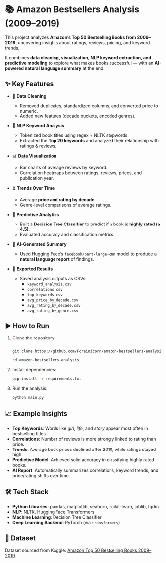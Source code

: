 # 📚 Amazon Bestsellers Analysis (2009–2019)

This project analyzes **Amazon’s Top 50 Bestselling Books from 2009–2019**, uncovering insights about ratings, reviews, pricing, and keyword trends.  

It combines **data cleaning, visualization, NLP keyword extraction, and predictive modeling** to explore what makes books successful — with an **AI-powered natural language summary** at the end.  



## ✨ Key Features

- 🧹 **Data Cleaning**  
  - Removed duplicates, standardized columns, and converted price to numeric.  
  - Added new features (decade buckets, encoded genres).  

- 📝 **NLP Keyword Analysis**  
  - Tokenized book titles using regex + NLTK stopwords.  
  - Extracted the **Top 20 keywords** and analyzed their relationship with ratings & reviews.  

- 📊 **Data Visualization**  
  - Bar charts of average reviews by keyword.  
  - Correlation heatmaps between ratings, reviews, prices, and publication year.  

- ⏳ **Trends Over Time**  
  - Average **price and rating by decade**.  
  - Genre-level comparisons of average ratings.  

- 🤖 **Predictive Analytics**  
  - Built a **Decision Tree Classifier** to predict if a book is **highly rated (≥ 4.5)**.  
  - Evaluated accuracy and classification metrics.  

- 🧠 **AI-Generated Summary**  
  - Used Hugging Face’s `facebook/bart-large-cnn` model to produce a **natural language report** of findings.  

- 📂 **Exported Results**  
  - Saved analysis outputs as CSVs:  
    - `keyword_analysis.csv`  
    - `correlations.csv`  
    - `top_keywords.csv`  
    - `avg_price_by_decade.csv`  
    - `avg_rating_by_decade.csv`  
    - `avg_rating_by_genre.csv`  



## ▶️ How to Run

1. Clone the repository:  

   ```bash
   
   git clone https://github.com/Fcrainicorn/amazon-bestsellers-analysis.git
   
   cd amazon-bestsellers-analysis

2. Install dependencies:  

   ```bash
   pip install -r requirements.txt
   ```
3. Run the analysis:
   
   ```bash
   python main.py
   ```


## 📈 Example Insights  

- **Top Keywords**: Words like *girl*, *life*, and *story* appear most often in bestselling titles.  
- **Correlations**: Number of reviews is more strongly linked to rating than price.  
- **Trends**: Average book prices declined after 2010, while ratings stayed high.  
- **Predictive Model**: Achieved solid accuracy in classifying highly rated books.  
- **AI Report**: Automatically summarizes correlations, keyword trends, and price/rating shifts over time.  




## 🛠 Tech Stack  

- **Python Libraries**: pandas, matplotlib, seaborn, scikit-learn, joblib, tqdm  
- **NLP**: NLTK, Hugging Face Transformers  
- **Machine Learning**: Decision Tree Classifier  
- **Deep Learning Backend**: PyTorch (via `transformers`)  




## 📜 Dataset  

Dataset sourced from Kaggle: [Amazon Top 50 Bestselling Books 2009–2019](https://www.kaggle.com/datasets/sootersaalu/amazon-top-50-bestselling-books-2009-2019?resource=download).  





